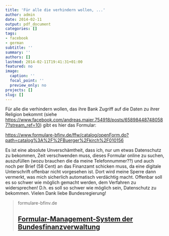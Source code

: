 ```yaml
---
title: 'Für alle die verhindern wollen, ...'
author: admin
date: 2014-02-11
output: pdf_document
categories: []
tags:
- facebook
- german
subtitle: ''
summary: ''
authors: []
lastmod: 2014-02-11T19:41:31+01:00
featured: no
image:
  caption: ''
  focal_point: ''
  preview_only: no
projects: []
slug: []
---
```

Für alle die verhindern wollen, das ihre Bank Zugriff auf die Daten zu ihrer Religion bekommt (siehe https://www.facebook.com/andreas.maier.754918/posts/658984487480587?stream_ref=10) gibt es hier das Formular:

https://www.formulare-bfinv.de/ffw/catalog/openForm.do?path=catalog%3A%2F%2FBuerger%2Fkirch%2F010156

Es ist eine absolute Unverschämtheit, dass ich, nur um etwas Datenschutz zu bekommen, Zeit verschwenden muss, dieses Formular online zu suchen, auszufüllen (wozu brauchen die da meine Telefonnummer??) und auch noch per Brief (58 Cent) an das Finanzamt schicken muss, da eine digitale Unterschrift offenbar nicht vorgesehen ist. Dort wird meine Sperre dann vermerkt, was mich sicherlich automatisch verdächtig macht. 
Offenbar soll es so schwer wie möglich gemacht werden, dem Verfahren zu widersprechen! D.h. es soll so schwer wie möglich sein, Datenschutz zu bekommen. Vielen Dank liebe Bundesregierung!
> formulare-bfinv.de
> ## [Formular-Management-System der Bundesfinanzverwaltung](https://www.formulare-bfinv.de/ffw/catalog/openForm.do?path=catalog%3A%2F%2FBuerger%2Fkirch%2F010156)
>

